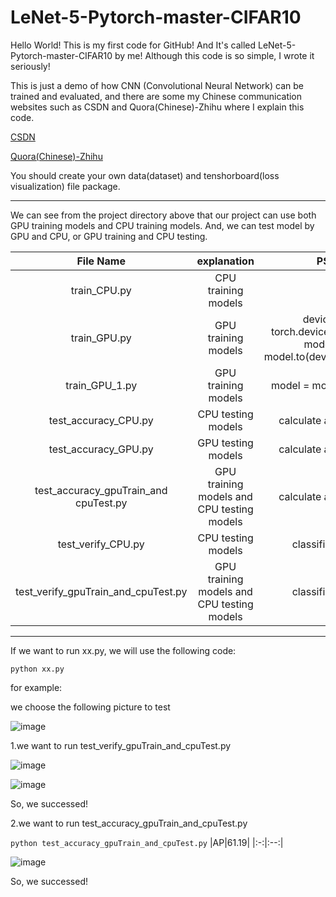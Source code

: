 # LeNet-5-Pytorch-master-CIFAR10
Hello World! This is my first code for GitHub! And It's called LeNet-5-Pytorch-master-CIFAR10 by me! Although this code is so simple, I wrote it seriously!

This is just a demo of how CNN (Convolutional Neural Network) can be trained and evaluated, and there are some my Chinese communication websites such as CSDN and Quora(Chinese)-Zhihu where I explain this code. 

[CSDN](https://blog.csdn.net/XiaoyYidiaodiao/article/details/122720320?spm=1001.2014.3001.5501)

[Quora(Chinese)-Zhihu](https://zhuanlan.zhihu.com/p/463827403)

You should create your own data(dataset) and tenshorboard(loss visualization) file package.

- - -

We can see from the project directory above that our project can use both GPU training models and CPU training models.
And, we can test model by GPU and CPU, or GPU training and CPU testing.

|File Name   |      explanation      |      PS       | 
|:----------:|:---------------------:|:-------------:|
|train_CPU.py  | CPU training models |                                                                 |
|train_GPU.py  | GPU training models | device = torch.device("cuda") , model = model.to(device=device) |
|train_GPU_1.py| GPU training models |                        model = model.cuda()                     |
|test_accuracy_CPU.py              |     CPU testing models                |                   calculate    accuracy                         |
|test_accuracy_GPU.py              |     GPU testing models                |                   calculate    accuracy                         |
|test_accuracy_gpuTrain_and cpuTest.py              |  GPU training models and CPU testing models |      calculate     accuracy              |
|test_verify_CPU.py              |   CPU testing models |     classification             |
|test_verify_gpuTrain_and_cpuTest.py|   GPU training models and CPU testing models |     classification             |

- - -

If we want to run xx.py, we will use the following code:

`python xx.py`

for example:

we choose the following picture to test

![image](https://user-images.githubusercontent.com/98302212/153441623-267d9742-c09c-4006-9eba-2cb117cb1543.png)


1.we want to run test_verify_gpuTrain_and_cpuTest.py

![image](https://user-images.githubusercontent.com/98302212/153442228-f52c5575-f318-46ef-897f-72dc76af93c8.png)


![image](https://user-images.githubusercontent.com/98302212/153442716-106457eb-d009-4292-9582-7101e824f433.png)

So, we successed!

2.we want to run test_accuracy_gpuTrain_and_cpuTest.py

`python test_accuracy_gpuTrain_and_cpuTest.py`
|AP|61.19|
|:-:|:--:|

![image](https://user-images.githubusercontent.com/98302212/153443218-8bb5c8e2-f878-4e73-83dc-2ad9f5af03bf.png)

So, we successed!
